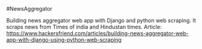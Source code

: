 #NewsAggregator

Building news aggregator web app with Django and python web scraping. It scraps news from Times of india and Hindustan times.  Article:  https://www.hackersfriend.com/articles/building-news-aggregator-web-app-with-django-using-python-web-scraping
